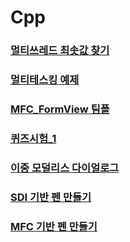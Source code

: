 # Cpp

### <a href = "https://github.com/ksh19/Cpp/blob/main/%EB%A9%80%ED%8B%B0%EC%93%B0%EB%A0%88%EB%93%9C.md">멀티쓰레드 최솟값 찾기</a>
<p></p>

### <a href = "https://github.com/ksh19/Cpp/blob/main/Multi-tasking.md">멀티테스킹 예제</a>
<p></p>

### <a href = "https://github.com/ksh19/Cpp/blob/main/MFC_FormView%20%EA%B7%B8%EB%A6%BC%ED%8C%90.md">MFC_FormView 팀플</a>
<p></p>

### <a href = "https://github.com/ksh19/Cpp/blob/main/Quiz_1.md">퀴즈시험_1</a>
<p></p>

### <a href = "https://github.com/ksh19/Cpp/blob/main/%EC%9D%B4%EC%A4%91%20%EB%AA%A8%EB%8D%9C%EB%A6%AC%EC%8A%A4%20%EB%8B%A4%EC%9D%B4%EC%96%BC%EB%A1%9C%EA%B7%B8.md">이중 모덜리스 다이얼로그</a>
<p></p>

### <a href = "https://github.com/ksh19/Cpp/new/main">SDI 기반 펜 만들기</a>
<p></p>

### <a href = https://github.com/ksh19/Cpp/blob/main/MFC%20%EA%B8%B0%EB%B0%98%20%ED%8E%9C%20%EB%A7%8C%EB%93%A4%EA%B8%B0.md>MFC 기반 펜 만들기</a>
